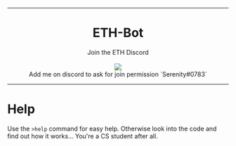 
<hr/>
<h1 align="center">ETH-Bot</h1>

<p align="center">
    Join the ETH Discord
    <br><br>
    <img src="https://discordapp.com/api/guilds/364835508989198337/widget.png?style=banner2">
	<br>
	Add me on discord to ask for join permission `Serenity#0783`
</p>

<hr/>

# Help
Use the `>help` command for easy help. Otherwise look into the code and find out how it works... You're a CS student after all.
